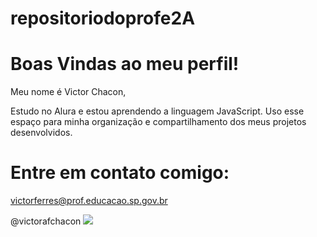 # repositoriodoprofe2A

# Boas Vindas ao meu perfil!

Meu nome é Victor Chacon, 

Estudo no Alura e estou aprendendo a linguagem JavaScript.
Uso esse espaço para minha organização e compartilhamento dos meus projetos desenvolvidos.

# Entre em contato comigo:

victorferres@prof.educacao.sp.gov.br

@victorafchacon
![](https://i.giphy.com/media/v1.Y2lkPTc5MGI3NjExaWRmY29tMWJkZnA5N2p0bzI0ZnVwZGV1Zmd4Y2pveWh4NWhud2QwZCZlcD12MV9pbnRlcm5hbF9naWZfYnlfaWQmY3Q9Zw/2A75RyXVzzSI2bx4Gj/giphy.gif)
